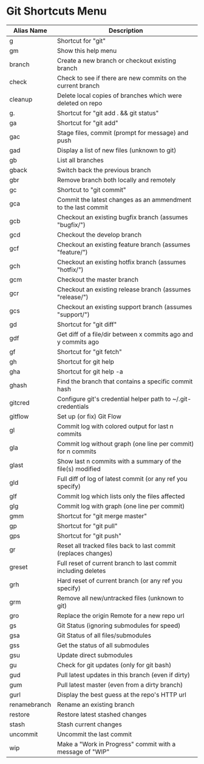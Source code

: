 # Git Shortcuts Menu

| Alias Name         | Description                                                    |
| -------------      | -------------------------------------------------------------- |
| g                  | Shortcut for "git"                                             |
| gm                 | Show this help menu                                            |
| branch             | Create a new branch or checkout existing branch                |
| check              | Check to see if there are new commits on the current branch    |
| cleanup            | Delete local copies of branches which were deleted on repo     |
| g.                 | Shortcut for "git add . && git status"                         |
| ga                 | Shortcut for "git add"                                         |
| gac                | Stage files, commit (prompt for message) and push              |
| gad                | Display a list of new files (unknown to git)                   |
| gb                 | List all branches                                              |
| gback              | Switch back the previous branch                                |
| gbr                | Remove branch both locally and remotely                        |
| gc                 | Shortcut to "git commit"                                       |
| gca                | Commit the latest changes as an ammendment to the last commit  |
| gcb                | Checkout an existing bugfix branch (assumes "bugfix/")         |
| gcd                | Checkout the develop branch                                    |
| gcf                | Checkout an existing feature branch (assumes "feature/")       |
| gch                | Checkout an existing hotfix branch (assumes "hotfix/")         |
| gcm                | Checkout the master branch                                     |
| gcr                | Checkout an existing release branch (assumes "release/")       |
| gcs                | Checkout an existing support branch (assumes "support/")       |
| gd                 | Shortcut for "git diff"                                        |
| gdf                | Get diff of a file/dir between x commits ago and y commits ago |
| gf                 | Shortcut for "git fetch"                                       |
| gh                 | Shortcut for git help                                          |
| gha                | Shortcut for git help -a                                       |
| ghash              | Find the branch that contains a specific commit hash           |
| gitcred            | Configure git's credential helper path to ~/.git-credentials   |
| gitflow            | Set up (or fix) Git Flow                                       |
| gl                 | Commit log with colored output for last n commits              |
| gla                | Commit log without graph (one line per commit) for n commits   |
| glast              | Show last n commits with a summary of the file(s) modified     |
| gld                | Full diff of log of latest commit (or any ref you specify)     |
| glf                | Commit log which lists only the files affected                 |
| glg                | Commit log with graph (one line per commit)                    |
| gmm                | Shortcut for "git merge master"                                |
| gp                 | Shortcut for "git pull"                                        |
| gps                | Shortcut for "git push"                                        |
| gr                 | Reset all tracked files back to last commit (replaces changes) |
| greset             | Full reset of current branch to last commit including deletes  |
| grh                | Hard reset of current branch (or any ref you specify)          |
| grm                | Remove all new/untracked files (unknown to git)                |
| gro                | Replace the origin Remote for a new repo url                   |
| gs                 | Git Status (ignoring submodules for speed)                     |
| gsa                | Git Status of all files/submodules                             |
| gss                | Get the status of all submodules                               |
| gsu                | Update direct submodules                                       |
| gu                 | Check for git updates (only for git bash)                      |
| gud                | Pull latest updates in this branch (even if dirty)             |
| gum                | Pull latest master (even from a dirty branch)                  |
| gurl               | Display the best guess at the repo's HTTP url                  |
| renamebranch       | Rename an existing branch                                      |
| restore            | Restore latest stashed changes                                 |
| stash              | Stash current changes                                          |
| uncommit           | Uncommit the last commit                                       |
| wip                | Make a "Work in Progress" commit with a message of "WIP"       |
